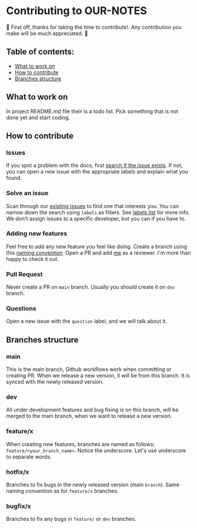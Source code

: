 # Contributing to OUR-NOTES
🎉 First off, thanks for taking the time to contribute!. Any contribution you make will be much appreciated. 🎉



## Table of contents:
- [What to work on](#what_to_work_on)
- [How to contribute](#how_to_contribute)
- [Branches structure](#branches_structure)



## <a name="what_to_work_on">What to work on</a>
In project README.md file their is a todo list. Pick something that is not done yet and start coding.


## <a name="how_to_contribute">How to contribute</a>
### Issues
If you spot a problem with the docs, first
[search if the issue exists](https://github.com/mahmoud-abdallah863/Our-Notes/issues).
If not, you can open a new issue with the appropriate labels and explain what you found.

### Solve an issue
Scan through our [existing issues](https://github.com/mahmoud-abdallah863/Our-Notes/issues) to find one that
interests you. You can narrow down the search using `labels` as filters.
See [labels list](https://github.com/mahmoud-abdallah863/Our-Notes/labels) for more info.
We don't assign issues to a specific developer, but you can if you have to.

### Adding new features
Feel free to add any new feature you feel like doing. Create a branch using this
[naming convention](#feature_branch_naming). Open a PR and add [me](https://github.com/mahmoud-abdallah863)
as a reviewer.
I'm more than happy to check it out.

### Pull Request
Never create a PR on `main` branch. Usually you should create it on `dev` branch.

### Questions
Open a new issue with the `question` label, and we will talk about it.


## <a name="branches_structure">Branches structure<a/>
### main
This is the main branch, Github workflows work when committing or creating PR. When we release a new
version, it  will be from this branch. It is synced with the newly released version.

### dev
All under development features and bug fixing is on this branch, will be merged to the main
branch, when we want to release a new version.


### <a name="feature_branch_naming">feature/x</a>
When creating new features, branches are named as follows: `feature/<your_branch_name>`.
Notice the underscore. Let's use underscore to separate words.

### hotfix/x
Branches to fix bugs in the newly released version (main `branch`).
Same naming convention as for `feature/x` branches.

### bugfix/x
Branches to fix any bugs in `feature/` or `dev` branches. 
